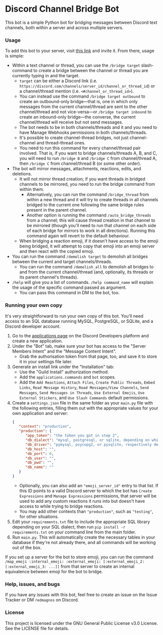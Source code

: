 # Discord Channel Bridge Bot
This bot is a simple Python bot for bridging messages between Discord text channels, both within a server and across multiple servers.

### Usage
To add this bot to your server, visit [this link](https://discord.com/oauth2/authorize?client_id=1253380419773136947) and invite it. From there, usage is simple:

- Within a text channel or thread, you can use the `/bridge target` slash-command to create a bridge between the channel or thread you are currently typing in and the target.
  - `target` can be either a Discord link (i.e. `https://discord.com/channels/server_id/channel_or_thread_id`) or a channel/thread mention (i.e. `<#channel_or_thread_id>`).
  - You can instead use the command `/bridge target outbound` to create an outbound-only bridge—that is, one in which only messages from the current channel/thread are sent to the other channel/thread and not vice-versa—or `/bridge target inbound` to create an inbound-only bridge—the converse, the current channel/thread will receive but not send messages.
  - The bot needs to be in both channels/threads and it and you need to have Manage Webhooks permissions in both channels/threads.
  - It's possible to create channel-thread bridges, not just channel-channel and thread-thread ones.
  - You need to run this command for every channel/thread pair involved. That is, if you want to bridge channels/threads A, B, and C, you will need to run `/bridge B` and `/bridge C` from channel/thread A, then `/bridge C` from channel/thread B (or some other order).
- The bot will mirror messages, attachments, reactions, edits, and deletions.
  - It will not mirror thread creation; if you want threads in bridged channels to be mirrored, you need to run the bridge command from within them.
    - Alternatively, you can run the command `/bridge_thread` from within a new thread and it will try to create threads in all channels bridged to the current one following the same bridge rules present in the parent channel.
    - Another option is running the command `/auto_bridge_threads` from a channel; this will cause thread creation in that channel to be mirrored (though you'll need to run that channel on each side of each bridge for mirrors to work in all directions). Running this command again will revert to the default behaviour.
  - When bridging a reaction emoji, if it doesn't have access to the emoji being bridged, it will attempt to copy that emoji into an emoji server and then react with the copied emoji.
- You can run the command `/demolish target` to demolish all bridges between the current and target channels/threads.
  - You can run the command `/demolish_all` to demolish all bridges to and from the current channel/thread (and, optionally, its threads or its parent channel's threads).
- `/help` will give you a list of commands. `/help command_name` will explain the usage of the specific command passed as argument.
  - You can pass this command in DM to the bot, too.
<!-- - Right clicking a message and going to Apps > List Reactions will show you a list of all reactions on all sides of the bridge. -->

### Running your own copy
It's very straightforward to run your own copy of this bot. You'll need access to an SQL database running MySQL, PostgreSQL, or SQLite, and a Discord developer account.
1. Go to the [applications page](https://discord.com/developers/applications) on the Discord Developers platform and create a new application.
2. Under the "Bot" tab, make sure your bot has access to the "Server Members Intent" and the "Message Content Intent".
   - Grab the authorisation token from that page, too, and save it to store it in your settings file later.
3. Generate an install link under the "Installation" tab:
   - Use the "Guild Install" authorization method.
   - Add the `applications.commands` and `bot` scopes.
   - Add the `Add Reactions`, `Attach Files`, `Create Public Threads`, `Embed Links`, `Read Message History`, `Read Messages/View Channels`, `Send Messages`, `Send Messages in Threads`, `Use External Emojis`, `Use External Stickers`, and `Use Slash Commands` default permissions.
4. Create a `settings.json` file in the same folder as your `main.py` file with the following entries, filling them out with the appropriate values for your own application and server:
   ```json
   {
      "context": "production",
      "production": {
         "app_token": "the token you got in step 2",
         "db_dialect": "mysql, postgresql, or sqlite, depending on which dialect your database uses",
         "db_driver": "pymysql, psycopg2, or pysqlite, respectively depending on the above",
         "db_host": "",
         "db_port": 0,
         "db_user": "",
         "db_pwd": "",
         "db_name": ""
      }
   }
   ```
   - Optionally, you can also add an `"emoji_server_id"` entry to that list. If this ID points to a valid Discord server to which the bot has `Create Expressions` and `Manage Expressions` permissions, that server will be used to add any custom reactions it runs into but doesn't have access to while trying to bridge reactions.
   - You may add other contexts than `"production"`, such as `"testing"`, for other situations.
5. Edit your `requirements.txt` file to include the appropriate SQL library depending on your SQL dialect, then run `pip install -r requirements.txt` on your command line from the main folder.
6. Run `main.py`. This will automatically create the necessary tables in your database if they're not already there, and all commands will be working out of the box.

If you set up a server for the bot to store emoji, you can run the command `/map_emoji :internal_emoji: :external_emoji: [:external_emoji_2: [:external_emoji_3: ...]]` from that server to create an internal equivalence between emoji for the bot to bridge.

### Help, issues, and bugs
If you have any issues with this bot, feel free to create an issue on the Issue Tracker or DM `redmagnos` on Discord.

### License
This project is licensed under the GNU General Public License v3.0 License. See the LICENSE file for details.
